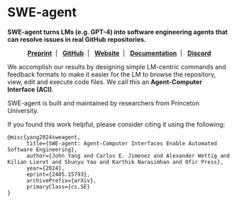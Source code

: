 # SWE-agent
**SWE-agent turns LMs (e.g. GPT-4) into software engineering agents that can resolve issues in real GitHub repositories.**

<p align="center">
  <a href="https://arxiv.org/abs/2405.15793"><strong>Preprint</strong></a>&nbsp; | &nbsp;
  <a href="https://github.com/princeton-nlp/SWE-agent"><strong>GitHub</strong></a>&nbsp; | &nbsp;
  <a href="https://swe-agent.com"><strong>Website</strong></a>&nbsp; | &nbsp;
  <a href="https://princeton-nlp.github.io/SWE-agent/"><strong>Documentation</strong></a>&nbsp; | &nbsp;
  <a href="https://discord.gg/AVEFbBn2rH"><strong>Discord</strong></a>
</p>

We accomplish our results by designing simple LM-centric commands and feedback formats to make it easier for the LM to browse the repository, view, edit and execute code files. We call this an **Agent-Computer Interface (ACI)**.

SWE-agent is built and maintained by researchers from Princeton University.

If you found this work helpful, please consider citing it using the following:
```
@misc{yang2024sweagent,
      title={SWE-agent: Agent-Computer Interfaces Enable Automated Software Engineering},
      author={John Yang and Carlos E. Jimenez and Alexander Wettig and Kilian Lieret and Shunyu Yao and Karthik Narasimhan and Ofir Press},
      year={2024},
      eprint={2405.15793},
      archivePrefix={arXiv},
      primaryClass={cs.SE}
}
```